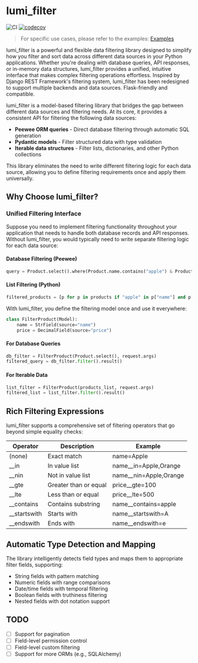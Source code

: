 # lumi_filter
<!-- GitHub Actions Badge -->
![CI](https://github.com/chaleaoch/lumi_filter/workflows/CI%20Tests%20and%20Coverage/badge.svg)
[![codecov](https://codecov.io/github/chaleaoch/lumi-filter/graph/badge.svg?token=Q7D778UG8U)](https://codecov.io/github/chaleaoch/lumi-filter)

> For specific use cases, please refer to the examples:
[Examples](https://github.com/chaleaoch/lumi_filter/tree/main/example)

lumi_filter is a powerful and flexible data filtering library designed to simplify how you filter and sort data across different data sources in your Python applications. Whether you're dealing with database queries, API responses, or in-memory data structures, lumi_filter provides a unified, intuitive interface that makes complex filtering operations effortless. Inspired by Django REST Framework's filtering system, lumi_filter has been redesigned to support multiple backends and data sources. Flask-friendly and compatible.

lumi_filter is a model-based filtering library that bridges the gap between different data sources and filtering needs. At its core, it provides a consistent API for filtering the following data sources:

- **Peewee ORM queries** - Direct database filtering through automatic SQL generation
- **Pydantic models** - Filter structured data with type validation
- **Iterable data structures** - Filter lists, dictionaries, and other Python collections

This library eliminates the need to write different filtering logic for each data source, allowing you to define filtering requirements once and apply them universally.

## Why Choose lumi_filter?

### Unified Filtering Interface

Suppose you need to implement filtering functionality throughout your application that needs to handle both database records and API responses. Without lumi_filter, you would typically need to write separate filtering logic for each data source:

#### Database Filtering (Peewee)

```python
query = Product.select().where(Product.name.contains("apple") & Product.price >= 100)
```

#### List Filtering (Python)

```python
filtered_products = [p for p in products if "apple" in p["name"] and p["price"] >= 100]
```

With lumi_filter, you define the filtering model once and use it everywhere:

```python
class FilterProduct(Model):
    name = StrField(source="name")
    price = DecimalField(source="price")
```

#### For Database Queries

```python
db_filter = FilterProduct(Product.select(), request.args)
filtered_query = db_filter.filter().result()
```

#### For Iterable Data

```python
list_filter = FilterProduct(products_list, request.args)
filtered_list = list_filter.filter().result()
```

## Rich Filtering Expressions

lumi_filter supports a comprehensive set of filtering operators that go beyond simple equality checks:

| Operator | Description | Example |
|----------|-------------|---------|
| (none) | Exact match | name=Apple |
| __in | In value list | name__in=Apple,Orange |
| __nin | Not in value list | name__nin=Apple,Orange |
| __gte | Greater than or equal | price__gte=100 |
| __lte | Less than or equal | price__lte=500 |
| __contains | Contains substring | name__contains=apple |
| __startswith | Starts with | name__startswith=A |
| __endswith | Ends with | name__endswith=e |

## Automatic Type Detection and Mapping

The library intelligently detects field types and maps them to appropriate filter fields, supporting:

- String fields with pattern matching
- Numeric fields with range comparisons
- Date/time fields with temporal filtering
- Boolean fields with truthiness filtering
- Nested fields with dot notation support

## TODO

- [ ] Support for pagination
- [ ] Field-level permission control
- [ ] Field-level custom filtering
- [ ] Support for more ORMs (e.g., SQLAlchemy)
